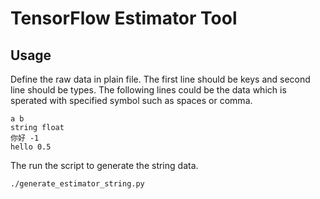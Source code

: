 
# TensorFlow Estimator Tool

## Usage

Define the raw data in plain file. The first line should be keys and second line should be types. The following lines could be the data which is sperated with specified symbol such as spaces or comma.

```
a b
string float
你好 -1
hello 0.5
```

The run the script to generate the string data.

```
./generate_estimator_string.py
```
